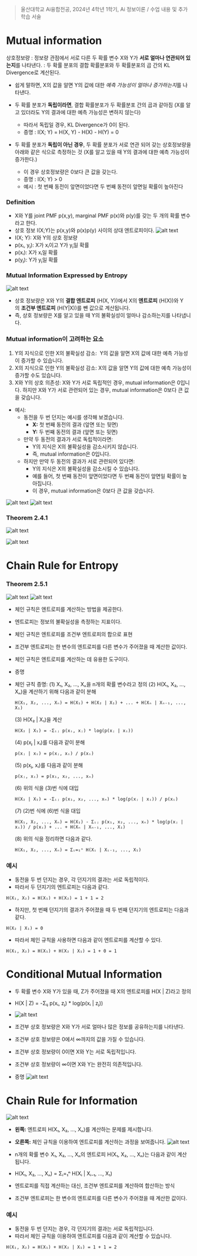 > 울산대학교 Ai융합전공, 2024년 4학년 1학기, Ai 정보이론 / 수업 내용 및 추가 학습 서술

# Mutual information

상호정보량
: 정보량 관점에서 서로 다른 두 확률 변수 X와 Y가 **서로 얼마나 연관되어 있는지**를 나타낸다.
: 두 확률 분포의 결합 확률분포와 두 확률분포의 곱 간의 KL Divergence로 계산된다.

- 쉽게 말하면, X의 값을 알면 Y의 값에 대한 *예측 가능성이 얼마나 증가하는지*를 나타낸다.

- 두 확률 분포가 **독립이라면**, 결합 확률분포가 두 확률분포 간의 곱과 같아짐 (X를 알고 있더라도 Y의 결과에 대한 예측 가능성은 변하지 않는다)

  - 따라서 독립일 경우, KL Divergence가 0이 된다.
  - 증명 : I(X; Y) = H(X, Y) - H(X) - H(Y) = 0

- 두 확률 분포가 **독립이 아닌 경우**, 두 확률 분포가 서로 연관 되어 갖는 상호정보량을 아래와 같은 식으로 측정하는 것 (X를 알고 있을 때 Y의 결과에 대한 예측 가능성이 증가한다.)
  - 이 경우 상호정보량은 0보다 큰 값을 갖는다.
  - 증명 : I(X; Y) > 0
  - 예시 : 첫 번째 동전이 앞면이었다면 두 번째 동전이 앞면일 확률이 높아진다

### Definition

- X와 Y를 joint PMF p(x,y), marginal PMF p(x)와 p(y)를 갖는 두 개의 확률 변수라고 한다.
- 상호 정보 I(X;Y)는 p(x,y)와 p(x)p(y) 사이의 상대 엔트로피이다.
  ![alt text](<Information Theory Attached file/Pasted image 20240325195525.png>)
- I(X; Y): X와 Y의 상호 정보량
- p(xᵢ, yⱼ): X가 xᵢ이고 Y가 yⱼ일 확률
- p(xᵢ): X가 xᵢ일 확률
- p(yⱼ): Y가 yⱼ일 확률

### Mutual Information Expressed by Entropy

![alt text](<Information Theory Attached file/Pasted image 20240325195740.png>)

- 상호 정보량은 X와 Y의 **결합 엔트로피** (H(X, Y))에서 X의 **엔트로피** (H(X))와 Y의 **조건부 엔트로피** (H(Y|X))를 뺀 값으로 계산됩니다.
- 즉, 상호 정보량은 X를 알고 있을 때 Y의 불확실성이 얼마나 감소하는지를 나타냅니다.

### Mutual information이 고려하는 요소

1. Y의 지식으로 인한 X의 불확실성 감소:  Y의 값을 알면 X의 값에 대한 예측 가능성이 증가할 수 있습니다.
2. X의 지식으로 인한 Y의 불확실성 감소: X의 값을 알면 Y의 값에 대한 예측 가능성이 증가할 수도 있습니다.
3. X와 Y의 상호 의존성: X와 Y가 서로 독립적인 경우, mutual information은 0입니다. 하지만 X와 Y가 서로 관련되어 있는 경우, mutual information은 0보다 큰 값을 갖습니다.

- 예시:
  - 동전을 두 번 던지는 예시를 생각해 보겠습니다.
    - **X:** 첫 번째 동전의 결과 (앞면 또는 뒷면)
    - **Y:** 두 번째 동전의 결과 (앞면 또는 뒷면)
  - 만약 두 동전의 결과가 서로 독립적이라면:
    - Y의 지식은 X의 불확실성을 감소시키지 않습니다.
    - 즉, mutual information은 0입니다.
  - 하지만 만약 두 동전의 결과가 서로 관련되어 있다면:
    - Y의 지식은 X의 불확실성을 감소시킬 수 있습니다.
    - 예를 들어, 첫 번째 동전이 앞면이었다면 두 번째 동전이 앞면일 확률이 높아집니다.
    - 이 경우, mutual information은 0보다 큰 값을 갖습니다.

![alt text](<Information Theory Attached file/Pasted image 20240410232035.png>)
![alt text](<Information Theory Attached file/Pasted image 20240410232016.png>)

### Theorem 2.4.1

![alt text](<Information Theory Attached file/Pasted image 20240325195831.png>)

![alt text](<Information Theory Attached file/Pasted image 20240325195904.png>)

# Chain Rule for Entropy

### Theorem 2.5.1

![alt text](<Information Theory Attached file/Pasted image 20240327043805.png>)
![alt text](<Information Theory Attached file/Pasted image 20240327043842.png>)

- 체인 규칙은 엔트로피를 계산하는 방법을 제공한다.
- 엔트로피는 정보의 불확실성을 측정하는 지표이다.
- 체인 규칙은 엔트로피를 조건부 엔트로피의 합으로 표현
- 조건부 엔트로피는 한 변수의 엔트로피를 다른 변수가 주어졌을 때 계산한 값이다.
- 체인 규칙은 엔트로피를 계산하는 데 유용한 도구이다.

- 증명
- 체인 규칙 증명:
  (1) X₁, X₂, ..., Xₙ을 n개의 확률 변수라고 정의
  (2) H(X₁, X₂, ..., Xₙ)을 계산하기 위해 다음과 같이 분해
  ```
  H(X₁, X₂, ..., Xₙ) = H(X₁) + H(X₂ | X₁) + ... + H(Xₙ | Xₙ₋₁, ..., X₁)
  ```
  (3) H(X₂ | X₁)을 계산
  ```
  H(X₂ | X₁) = -Σᵢⱼ p(xᵢ, xⱼ) * log(p(xⱼ | xᵢ))
  ```
  (4) p(xⱼ | xᵢ)를 다음과 같이 분해
  ```
  p(xⱼ | xᵢ) = p(xⱼ, xᵢ) / p(xᵢ)
  ```
  (5) p(xⱼ, xᵢ)를 다음과 같이 분해
  ```
  p(xⱼ, xᵢ) = p(x₁, x₂, ..., xₙ)
  ```
  (6) 위의 식을 (3)번 식에 대입
  ```
  H(X₂ | X₁) = -Σᵢⱼ p(x₁, x₂, ..., xₙ) * log(p(xⱼ | xᵢ)) / p(xᵢ)
  ```
  (7) (2)번 식에 (6)번 식을 대입
  ```
  H(X₁, X₂, ..., Xₙ) = H(X₁) - Σᵢⱼ p(x₁, x₂, ..., xₙ) * log(p(xⱼ | xᵢ)) / p(xᵢ) + ... + H(Xₙ | Xₙ₋₁, ..., X₁)
  ```
  (8) 위의 식을 정리하면 다음과 같다.
  ```
  H(X₁, X₂, ..., Xₙ) = Σᵢ=₁ⁿ H(Xᵢ | Xᵢ₋₁, ..., X₁)
  ```

### 예시

- 동전을 두 번 던지는 경우, 각 던지기의 결과는 서로 독립적이다.
- 따라서 두 던지기의 엔트로피는 다음과 같다.

```
H(X₁, X₂) = H(X₁) + H(X₂) = 1 + 1 = 2
```

- 하지만, 첫 번째 던지기의 결과가 주어졌을 때 두 번째 던지기의 엔트로피는 다음과 같다.

```
H(X₂ | X₁) = 0
```

- 따라서 체인 규칙을 사용하면 다음과 같이 엔트로피를 계산할 수 있다.

```
H(X₁, X₂) = H(X₁) + H(X₂ | X₁) = 1 + 0 = 1
```

# Conditional Mutual Information

- 두 확률 변수 X와 Y가 있을 때, Z가 주어졌을 때 X의 엔트로피를 H(X | Z)라고 정의
- H(X | Z) = -Σᵢⱼ p(xᵢ, zⱼ) \* log(p(xᵢ | zⱼ))
- ![alt text](<Information Theory Attached file/Pasted image 20240325201155.png>)
- 조건부 상호 정보량은 X와 Y가 서로 얼마나 많은 정보를 공유하는지를 나타낸다.
- 조건부 상호 정보량은 0에서 ∞까지의 값을 가질 수 있습니다.
- 조건부 상호 정보량이 0이면 X와 Y는 서로 독립적입니다.
- 조건부 상호 정보량이 ∞이면 X와 Y는 완전히 의존적입니다.

- 증명
  ![alt text](<Information Theory Attached file/Pasted image 20240411020855.png>)

# Chain Rule for Information

![alt text](<Information Theory Attached file/Pasted image 20240325201333.png>)

- **왼쪽:** 엔트로피 H(X₁, X₂, ..., Xₙ)를 계산하는 문제를 제시합니다.
- **오른쪽:** 체인 규칙을 이용하여 엔트로피를 계산하는 과정을 보여줍니다.
  ![alt text](<Information Theory Attached file/Pasted image 20240325201351.png>)
- n개의 확률 변수 X₁, X₂, ..., Xₙ의 엔트로피 H(X₁, X₂, ..., Xₙ)는 다음과 같이 계산됩니다.
- H(X₁, X₂, ..., Xₙ) = Σᵢ=₁ⁿ H(Xᵢ | Xᵢ₋₁, ..., X₁)

- 엔트로피를 직접 계산하는 대신, 조건부 엔트로피를 계산하여 합산하는 방식
- 조건부 엔트로피는 한 변수의 엔트로피를 다른 변수가 주어졌을 때 계산한 값이다.

### 예시

- 동전을 두 번 던지는 경우, 각 던지기의 결과는 서로 독립적입니다.
- 따라서 체인 규칙을 이용하여 엔트로피를 다음과 같이 계산할 수 있습니다.

```
H(X₁, X₂) = H(X₁) + H(X₂ | X₁) = 1 + 1 = 2
```
